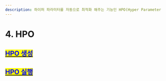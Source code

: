 ```yaml
---
description: 하이퍼 파라미터를 자동으로 최적화 해주는 기능인 HPO(Hyper Parameter Optimization) 기능을 제공합니다.
---
```


# 4. HPO

## [<mark style="color:blue;">HPO  생성</mark>](create-hpo-experiment.md)

## [<mark style="color:blue;">HPO 실행</mark>](run-hpo.md)
